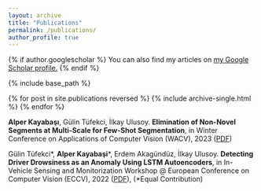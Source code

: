 ```yaml
---
layout: archive
title: "Publications"
permalink: /publications/
author_profile: true
---
```


{% if author.googlescholar %}
  You can also find my articles on <u><a href="{{author.googlescholar}}">my Google Scholar profile</a>.</u>
{% endif %}

{% include base_path %}

{% for post in site.publications reversed %}
  {% include archive-single.html %}
{% endfor %}

**Alper Kayabaşı**, Gülin Tüfekci, İlkay Ulusoy. **Elimination of Non-Novel Segments at Multi-Scale for Few-Shot Segmentation**, in Winter Conference on Applications of Computer Vision (WACV), 2023 ([PDF](https://arxiv.org/abs/2211.02300))

Gülin Tüfekci*, **Alper Kayabaşi***, Erdem Akagündüz, İlkay Ulusoy. **Detecting Driver Drowsiness as an Anomaly Using LSTM Autoencoders**, in  In-Vehicle Sensing and Monitorization Workshop @ European Conference on Computer Vision (ECCV), 2022 ([PDF](https://arxiv.org/abs/2209.05269)), (*Equal Contribution)
